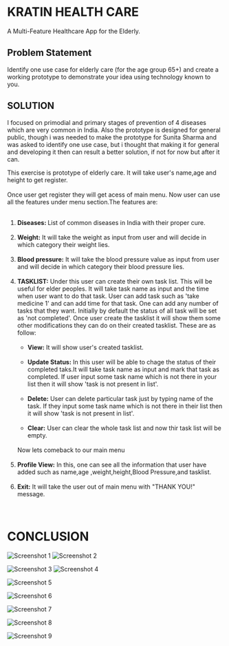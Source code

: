 # KRATIN HEALTH CARE

A Multi-Feature Healthcare App for the Elderly.

## Problem Statement

<p>Identify one use case for elderly care (for the age group 65+) and create a working prototype to demonstrate your idea using technology known to you.</p>

## SOLUTION

<p>I focused on primodial and primary stages of prevention of 4 diseases which are very common in India. Also the prototype is designed for general public, though i was needed to make the prototype for Sunita Sharma and was asked to identify one use case, but i thought that making it for general and developing it then can result a better solution, if not for now but after it can.</p>

This exercise is prototype of elderly care. It will take user's name,age and height to get register.<br><br>
Once user get register they will get acess of main menu. Now user can use all the features under menu section.The features are: <br><br>

<ol type="1">
	<li><b>Diseases: </b>List of common diseases in India with their proper cure.</li><br>
	<li><b>Weight:</b> It will take the weight as input from user and will decide in which category their weight lies.</li><br>
	<li><b>Blood pressure:</b> It will take the blood pressure value as input from user and will decide in which category their blood pressure lies.</li><br>
	<li><b>TASKLIST:</b> Under this user can create their own task list. This will be useful for elder peoples. It will take task name as input and the time when 
	user want to do that task. User can add task such as 'take medicine 1' and can add time for that task. One can add any number of tasks that they want.
	Initially by default the status of all task will be set as 'not completed'. Once user create the tasklist it will show them some other modifications 
	they can do on their created tasklist. These are as follow:<br><br>
		<ul>
			<li><b>View:</b> It will show user's created tasklist.</li><br>
			<li><b>Update Status:</b> In this user will be able to chage the status of their completed taks.It will take task name as input and mark that task as completed.
			If user input some task name which is not there in your list then it will show 'task is not present in list'.</li><br>
			<li><b>Delete:</b> User can delete particular task just by typing name of the task. If they input some task name which is not there in their list then it will show 
			'task is not present in list'.</li><br>
			<li><b>Clear:</b> User can clear the whole task list and now thir task list will be empty.</li>
		</ul>
	</li><br>
	Now lets comeback to our main menu<br><br>
	<li><b>Profile View:</b> In this, one can see all the information that user have added such as name,age ,weight,height,Blood Pressure,and tasklist.</li><br>
	<li><b>Exit:</b> It will take the user out of main menu with "THANK YOU!" message.</li><br><br>
</ol>

# CONCLUSION

![Screenshot 1](https://user-images.githubusercontent.com/92503293/229596888-5494b38a-1840-4fb1-9b2e-af9c08c66678.png)
![Screenshot 2](https://user-images.githubusercontent.com/92503293/229596892-68e1dea7-8fcf-4024-beec-0f18e66720b5.png)

![Screenshot 3](https://user-images.githubusercontent.com/92503293/229596912-20868afc-1ae9-4aea-9120-2ca7b4310c23.png)
![Screenshot 4](https://user-images.githubusercontent.com/92503293/229596966-03d48eab-7c69-449d-95ff-31e97a330643.png)

![Screenshot 5](https://user-images.githubusercontent.com/92503293/229596981-82e7c276-6ee9-4323-a7fc-d59648b57faf.png)

![Screenshot 6](https://user-images.githubusercontent.com/92503293/229597001-b589327f-96f4-4762-846e-7a94b3bc37e5.png)

![Screenshot 7](https://user-images.githubusercontent.com/92503293/229597021-03373e87-8cde-4eb5-bf9a-d37dc73ca846.png)

![Screenshot 8](https://user-images.githubusercontent.com/92503293/229597040-6f8dd130-aa04-486a-907d-74eb2c6118ae.png)

![Screenshot 9](https://user-images.githubusercontent.com/92503293/229597047-cb70f304-cf03-4dd6-b78a-dad6a653cc07.png)
